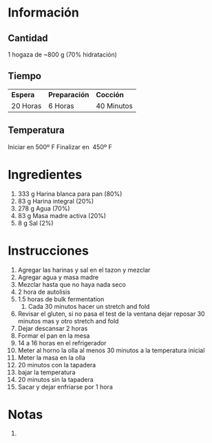 # Información

## Cantidad

1 hogaza de ~800 g (70% hidratación)

## Tiempo

|            |                 |             |
| ---------- | --------------- | ----------- |
| **Espera** | **Preparación** | **Cocción** |
| 20 Horas   | 6 Horas         | 40 Minutos  |

## Temperatura

Iniciar en 500º F
Finalizar en  450º F

# Ingredientes

1.  333 g Harina blanca para pan (80%)
2.  83 g Harina integral (20%)
3.  278 g Agua (70%)
4.  83 g Masa madre activa (20%)
5.  8 g Sal (2%)

# Instrucciones

1.  Agregar las harinas y sal en el tazon y mezclar
2.  Agregar agua y masa madre
3.  Mezclar hasta que no haya nada seco
4.  2 hora de autolisis
5.  1.5 horas de bulk fermentation
    1.  Cada 30 minutos hacer un stretch and fold
6.  Revisar el gluten, si no pasa el test de la ventana
    dejar reposar 30 minutos mas y otro stretch and fold
7.  Dejar descansar 2 horas
8.  Formar el pan en la mesa
9.  14 a 16 horas en el refrigerador
10. Meter al horno la olla al menos 30 minutos a la temperatura inicial
11. Meter la masa en la olla
12. 20 minutos con la tapadera
13. bajar la temperatura
14. 20 minutos sin la tapadera
15. Sacar y dejar enfriarse por 1 hora

# Notas

1.
